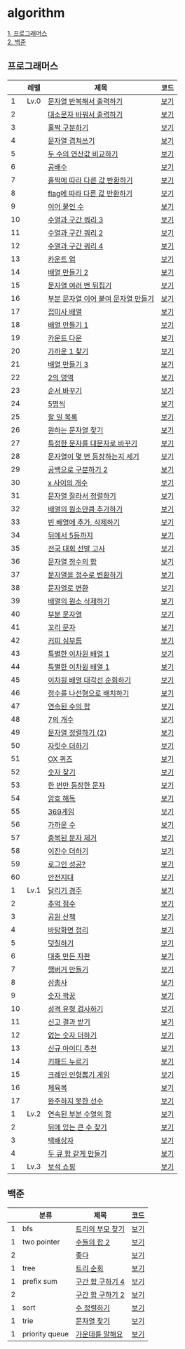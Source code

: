 # algorithm

[1. 프로그래머스](#프로그래머스) <br/>
[2. 백준](#백준)

## 프로그래머스

|    | 레벨   | 제목                                                                                       | 코드                                                                                        |
|----|------|------------------------------------------------------------------------------------------|-------------------------------------------------------------------------------------------|
| 1  | Lv.0 | [문자열 반복해서 출력하기](https://school.programmers.co.kr/learn/courses/30/lessons/181950)        | [보기](https://github.com/jexnjeux/algorithm/blob/main/src/programmers/level0/P181950.java) |
| 2  |      | [대소문자 바꿔서 출력하기](https://school.programmers.co.kr/learn/courses/30/lessons/181949)        | [보기](https://github.com/jexnjeux/algorithm/blob/main/src/programmers/level0/P181949.java) |
| 3  |      | [홀짝 구분하기](https://school.programmers.co.kr/learn/courses/30/lessons/181944)              | [보기](https://github.com/jexnjeux/algorithm/blob/main/src/programmers/level0/P181944.java) |
| 4  |      | [문자열 겹쳐쓰기](https://school.programmers.co.kr/learn/courses/30/lessons/181943)             | [보기](https://github.com/jexnjeux/algorithm/blob/main/src/programmers/level0/P181943.java) |
| 5  |      | [두 수의 연산값 비교하기](https://school.programmers.co.kr/learn/courses/30/lessons/181938)        | [보기](https://github.com/jexnjeux/algorithm/blob/main/src/programmers/level0/P181938.java) |
| 6  |      | [공배수](https://school.programmers.co.kr/learn/courses/30/lessons/181936)                  | [보기](https://github.com/jexnjeux/algorithm/blob/main/src/programmers/level0/P181936.java) |
| 7  |      | [홀짝에 따라 다른 값 반환하기](https://school.programmers.co.kr/learn/courses/30/lessons/181935)     | [보기](https://github.com/jexnjeux/algorithm/blob/main/src/programmers/level0/P181935.java) |
| 8  |      | [flag에 따라 다른 값 반환하기](https://school.programmers.co.kr/learn/courses/30/lessons/181933)   | [보기](https://github.com/jexnjeux/algorithm/blob/main/src/programmers/level0/P181933.java) |
| 9  |      | [이어 붙인 수](https://school.programmers.co.kr/learn/courses/30/lessons/181928)              | [보기](https://github.com/jexnjeux/algorithm/blob/main/src/programmers/level0/P181928.java) |
| 10 |      | [수열과 구간 쿼리 3](https://school.programmers.co.kr/learn/courses/30/lessons/181924)          | [보기](https://github.com/jexnjeux/algorithm/blob/main/src/programmers/level0/P181924.java) |
| 11 |      | [수열과 구간 쿼리 2](https://school.programmers.co.kr/learn/courses/30/lessons/181923)          | [보기](https://github.com/jexnjeux/algorithm/blob/main/src/programmers/level0/P181923.java) |
| 12 |      | [수열과 구간 쿼리 4](https://school.programmers.co.kr/learn/courses/30/lessons/181922)          | [보기](https://github.com/jexnjeux/algorithm/blob/main/src/programmers/level0/P181922.java) |
| 13 |      | [카운트 업](https://school.programmers.co.kr/learn/courses/30/lessons/181920)                | [보기](https://github.com/jexnjeux/algorithm/blob/main/src/programmers/level0/P181920.java) |
| 14 |      | [배열 만들기 2](https://school.programmers.co.kr/learn/courses/30/lessons/181921)             | [보기](https://github.com/jexnjeux/algorithm/blob/main/src/programmers/level0/P181921.java) |
| 15 |      | [문자열 여러 번 뒤집기](https://school.programmers.co.kr/learn/courses/30/lessons/181913)         | [보기](https://github.com/jexnjeux/algorithm/blob/main/src/programmers/level0/P181913.java) |
| 16 |      | [부분 문자열 이어 붙여 문자열 만들기](https://school.programmers.co.kr/learn/courses/30/lessons/181911) | [보기](https://github.com/jexnjeux/algorithm/blob/main/src/programmers/level0/P181911.java) |
| 17 |      | [접미사 배열](https://school.programmers.co.kr/learn/courses/30/lessons/181909)               | [보기](https://github.com/jexnjeux/algorithm/blob/main/src/programmers/level0/P181909.java) |
| 18 |      | [배열 만들기 1](https://school.programmers.co.kr/learn/courses/30/lessons/181901)             | [보기](https://github.com/jexnjeux/algorithm/blob/main/src/programmers/level0/P181901.java) |
| 19 |      | [카운트 다운](https://school.programmers.co.kr/learn/courses/30/lessons/181899)               | [보기](https://github.com/jexnjeux/algorithm/blob/main/src/programmers/level0/P181899.java) |
| 20 |      | [가까운 1 찾기](https://school.programmers.co.kr/learn/courses/30/lessons/181898)             | [보기](https://github.com/jexnjeux/algorithm/blob/main/src/programmers/level0/P181898.java) |
| 21 |      | [배열 만들기 3](https://school.programmers.co.kr/learn/courses/30/lessons/181895)             | [보기](https://github.com/jexnjeux/algorithm/blob/main/src/programmers/level0/P181895.java) |
| 22 |      | [2의 영역](https://school.programmers.co.kr/learn/courses/30/lessons/181894)                | [보기](https://github.com/jexnjeux/algorithm/blob/main/src/programmers/level0/P181894.java) |
| 23 |      | [순서 바꾸기](https://school.programmers.co.kr/learn/courses/30/lessons/181891)               | [보기](https://github.com/jexnjeux/algorithm/blob/main/src/programmers/level0/P181891.java) |
| 24 |      | [5명씩](https://school.programmers.co.kr/learn/courses/30/lessons/181886)                  | [보기](https://github.com/jexnjeux/algorithm/blob/main/src/programmers/level0/P181886.java) |
| 25 |      | [할 일 목록](https://school.programmers.co.kr/learn/courses/30/lessons/181885)               | [보기](https://github.com/jexnjeux/algorithm/blob/main/src/programmers/level0/P181885.java) |
| 26 |      | [원하는 문자열 찾기](https://school.programmers.co.kr/learn/courses/30/lessons/181878)           | [보기](https://github.com/jexnjeux/algorithm/blob/main/src/programmers/level0/P181878.java) |
| 27 |      | [특정한 문자를 대문자로 바꾸기](https://school.programmers.co.kr/learn/courses/30/lessons/181873)     | [보기](https://github.com/jexnjeux/algorithm/blob/main/src/programmers/level0/P181873.java) |
| 28 |      | [문자열이 몇 번 등장하는지 세기](https://school.programmers.co.kr/learn/courses/30/lessons/181871)    | [보기](https://github.com/jexnjeux/algorithm/blob/main/src/programmers/level0/P181871.java) |
| 29 |      | [공백으로 구분하기 2](https://school.programmers.co.kr/learn/courses/30/lessons/181868)          | [보기](https://github.com/jexnjeux/algorithm/blob/main/src/programmers/level0/P181868.java) |
| 30 |      | [x 사이의 개수](https://school.programmers.co.kr/learn/courses/30/lessons/181867)             | [보기](https://github.com/jexnjeux/algorithm/blob/main/src/programmers/level0/P181867.java) |
| 31 |      | [문자열 잘라서 정렬하기](https://school.programmers.co.kr/learn/courses/30/lessons/181866)         | [보기](https://github.com/jexnjeux/algorithm/blob/main/src/programmers/level0/P181866.java) |
| 32 |      | [배열의 원소만큼 추가하기](https://school.programmers.co.kr/learn/courses/30/lessons/181861)        | [보기](https://github.com/jexnjeux/algorithm/blob/main/src/programmers/level0/P181861.java) |
| 33 |      | [빈 배열에 추가, 삭제하기](https://school.programmers.co.kr/learn/courses/30/lessons/181860)       | [보기](https://github.com/jexnjeux/algorithm/blob/main/src/programmers/level0/P181860.java) |
| 34 |      | [뒤에서 5등까지](https://school.programmers.co.kr/learn/courses/30/lessons/181853)             | [보기](https://github.com/jexnjeux/algorithm/blob/main/src/programmers/level0/P181853.java) |
| 35 |      | [전국 대회 선발 고사](https://school.programmers.co.kr/learn/courses/30/lessons/181851)          | [보기](https://github.com/jexnjeux/algorithm/blob/main/src/programmers/level0/P181851.java) |
| 36 |      | [문자열 정수의 합](https://school.programmers.co.kr/learn/courses/30/lessons/181849)            | [보기](https://github.com/jexnjeux/algorithm/blob/main/src/programmers/level0/P181849.java) |
| 37 |      | [문자열을 정수로 변환하기](https://sc의hool.programmers.co.kr/learn/courses/30/lessons/181848)       | [보기](https://github.com/jexnjeux/algorithm/blob/main/src/programmers/level0/P181848.java) |
| 38 |      | [문자열로 변환](https://school.programmers.co.kr/learn/courses/30/lessons/181845)              | [보기](https://github.com/jexnjeux/algorithm/blob/main/src/programmers/level0/P181845.java) |
| 39 |      | [배열의 원소 삭제하기](https://school.programmers.co.kr/learn/courses/30/lessons/181844)          | [보기](https://github.com/jexnjeux/algorithm/blob/main/src/programmers/level0/P181844.java) |
| 40 |      | [부분 문자열](https://school.prog삭rammers.co.kr/learn/courses/30/lessons/181842)              | [보기](https://github.com/jexnjeux/algorithm/blob/main/src/programmers/level0/P181842.java) |
| 41 |      | [꼬리 문자](https://school.programmers.co.kr/learn/courses/30/lessons/181841)                | [보기](https://github.com/jexnjeux/algorithm/blob/main/src/programmers/level0/P181841.java) |
| 42 |      | [커피 심부름](https://school.programmers.co.kr/learn/courses/30/lessons/181837)               | [보기](https://github.com/jexnjeux/algorithm/blob/main/src/programmers/level0/P181837.java) |
| 43 |      | [특별한 이차원 배열 1](https://school.programmers.co.kr/learn/courses/30/lessons/181833)         | [보기](https://github.com/jexnjeux/algorithm/blob/main/src/programmers/level0/P181833.java) |
| 44 |      | [특별한 이차원 배열 1](https://school.programmers.co.kr/learn/courses/30/lessons/181831)         | [보기](https://github.com/jexnjeux/algorithm/blob/main/src/programmers/level0/P181831.java) |
| 45 |      | [이차원 배열 대각선 순회하기](https://school.programmers.co.kr/learn/courses/30/lessons/181829)      | [보기](https://github.com/jexnjeux/algorithm/blob/main/src/programmers/level0/P181829.java) |
| 46 |      | [정수를 나선형으로 배치하기](https://school.programmers.co.kr/learn/courses/30/lessons/181832)       | [보기](https://github.com/jexnjeux/algorithm/blob/main/src/programmers/level0/P181832.java) |
| 47 |      | [연속된 수의 합](https://school.programmers.co.kr/learn/courses/30/lessons/120923)             | [보기](https://github.com/jexnjeux/algorithm/blob/main/src/programmers/level0/P120923.java) |
| 48 |      | [7의 개수](https://school.programmers.co.kr/learn/courses/30/lessons/120912)                | [보기](https://github.com/jexnjeux/algorithm/blob/main/src/programmers/level0/P120912.java) |
| 49 |      | [문자열 정렬하기 (2)](https://school.programmers.co.kr/learn/courses/30/lessons/120911)         | [보기](https://github.com/jexnjeux/algorithm/blob/main/src/programmers/level0/P120911.java) |
| 50 |      | [자릿수 더하기](https://school.programmers.co.kr/learn/courses/30/lessons/120906)              | [보기](https://github.com/jexnjeux/algorithm/blob/main/src/programmers/level0/P120906.java) |
| 51 |      | [OX 퀴즈](https://school.programmers.co.kr/learn/courses/30/lessons/120907)                | [보기](https://github.com/jexnjeux/algorithm/blob/main/src/programmers/level0/P120907.java) |
| 52 |      | [숫자 찾기](https://school.programmers.co.kr/learn/courses/30/lessons/120904)                | [보기](https://github.com/jexnjeux/algorithm/blob/main/src/programmers/level0/P120904.java) |
| 53 |      | [한 번만 등장한 문자](https://school.programmers.co.kr/learn/courses/30/lessons/120896)          | [보기](https://github.com/jexnjeux/algorithm/blob/main/src/programmers/level0/P120896.java) |
| 54 |      | [암호 해독](https://school.만programmers.co.kr/learn/courses/30/lessons/120892)               | [보기](https://github.com/jexnjeux/algorithm/blob/main/src/programmers/level0/P120892.java) |
| 55 |      | [369게임](https://school.programmers.co.kr/learn/courses/30/lessons/120891)                | [보기](https://github.com/jexnjeux/algorithm/blob/main/src/programmers/level0/P120891.java) |
| 56 |      | [가까운 수](https://school.programmers.co.kr/learn/courses/30/lessons/120890)                | [보기](https://github.com/jexnjeux/algorithm/blob/main/src/programmers/level0/P120890.java) |
| 57 |      | [중복된 문자 제거](https://school.programmers.co.kr/learn/courses/30/lessons/120888)            | [보기](https://github.com/jexnjeux/algorithm/blob/main/src/programmers/level0/P120888.java) |
| 58 |      | [이진수 더하기](https://school.programmers.co.kr/learn/courses/30/lessons/120885)              | [보기](https://github.com/jexnjeux/algorithm/blob/main/src/programmers/level0/P120885.java) |
| 59 |      | [로그인 성공?](https://school.programmers.co.kr/learn/courses/30/lessons/120883)              | [보기](https://github.com/jexnjeux/algorithm/blob/main/src/programmers/level0/P120883.java) |
| 60 |      | [안전지대](https://school.programmers.co.kr/learn/courses/30/lessons/120866)                 | [보기](https://github.com/jexnjeux/algorithm/blob/main/src/programmers/level0/P120866.java) |
| 1  | Lv.1 | [달리기 경주](https://school.programmers.co.kr/learn/courses/30/lessons/178871)               | [보기](https://github.com/jexnjeux/algorithm/blob/main/src/programmers/level1/P178871.java) |
| 2  |      | [추억 점수](https://school.programmers.co.kr/learn/courses/30/lessons/176963)                | [보기](https://github.com/jexnjeux/algorithm/blob/main/src/programmers/level1/P176963.java) |
| 3  |      | [공원 산책](https://school.programmers.co.kr/learn/courses/30/lessons/172928)                | [보기](https://github.com/jexnjeux/algorithm/blob/main/src/programmers/level1/P172928.java) |
| 4  |      | [바탕화면 정리](https://school.programmers.co.kr/learn/courses/30/lessons/161990)              | [보기](https://github.com/jexnjeux/algorithm/blob/main/src/programmers/level1/P161990.java) |
| 5  |      | [덧칠하기](https://school.programmers.co.kr/learn/courses/30/lessons/161989)                 | [보기](https://github.com/jexnjeux/algorithm/blob/main/src/programmers/level1/P161989.java) |
| 6  |      | [대충 만든 자판](https://school.programmers.co.kr/learn/courses/30/lessons/160586)             | [보기](https://github.com/jexnjeux/algorithm/blob/main/src/programmers/level1/P160586.java) |
| 7  |      | [햄버거 만들기](https://school.programmers.co.kr/learn/courses/30/lessons/133502)              | [보기](https://github.com/jexnjeux/algorithm/blob/main/src/programmers/level1/P133502.java) |
| 8  |      | [삼총사](https://school.programmers.co.kr/learn/courses/30/lessons/131705)                  | [보기](https://github.com/jexnjeux/algorithm/blob/main/src/programmers/level1/P131705.java) |
| 9  |      | [숫자 짝꿍](https://school.programmers.co.kr/learn/courses/30/lessons/131128)                | [보기](https://github.com/jexnjeux/algorithm/blob/main/src/programmers/level1/P131128.java) |
| 10 |      | [성격 유형 검사하기](https://school.programmers.co.kr/learn/courses/30/lessons/118666)           | [보기](https://github.com/jexnjeux/algorithm/blob/main/src/programmers/level1/P118666.java) |
| 11 |      | [신고 결과 받기](https://school.programmers.co.kr/learn/courses/30/lessons/92334)              | [보기](https://github.com/jexnjeux/algorithm/blob/main/src/programmers/level1/P92334.java)  |
| 12 |      | [없는 숫자 더하기](https://school.programmers.co.kr/learn/courses/30/lessons/86051)             | [보기](https://github.com/jexnjeux/algorithm/blob/main/src/programmers/level1/P86051.java)  |
| 13 |      | [신규 아이디 추천](https://school.programmers.co.kr/learn/courses/30/lessons/72410)             | [보기](https://github.com/jexnjeux/algorithm/blob/main/src/programmers/level1/P72410.java)  |
| 14 |      | [키패드 누르기](https://school.programmers.co.kr/learn/courses/30/lessons/67256)               | [보기](https://github.com/jexnjeux/algorithm/blob/main/src/programmers/level1/P67256.java)  |
| 15 |      | [크레인 인형뽑기 게임](https://school.programmers.co.kr/learn/courses/30/lessons/64061)           | [보기](https://github.com/jexnjeux/algorithm/blob/main/src/programmers/level1/P64061.java)  |
| 16 |      | [체육복](https://school.programmers.co.kr/learn/courses/30/lessons/42862)                   | [보기](https://github.com/jexnjeux/algorithm/blob/main/src/programmers/level1/P42862.java)  |
| 17 |      | [완주하지 못한 선수](https://school.programmers.co.kr/learn/courses/30/lessons/42576)            | [보기](https://github.com/jexnjeux/algorithm/blob/main/src/programmers/level1/P42576.java)  |
| 1  | Lv.2 | [연속된 부분 수열의 합](https://school.programmers.co.kr/learn/courses/30/lessons/178870)         | [보기](https://github.com/jexnjeux/algorithm/blob/main/src/programmers/level2/P178870.java) |
| 2  |      | [뒤에 있는 큰 수 찾기](https://school.programmers.co.kr/learn/courses/30/lessons/154539)         | [보기](https://github.com/jexnjeux/algorithm/blob/main/src/programmers/level2/P154539.java) |
| 3  |      | [택배상자](https://school.programmers.co.kr/learn/courses/30/lessons/131704)                 | [보기](https://github.com/jexnjeux/algorithm/blob/main/src/programmers/level2/P131704.java) |
| 4  |      | [두 큐 합 같게 만들기](https://school.programmers.co.kr/learn/courses/30/lessons/118667)         | [보기](https://github.com/jexnjeux/algorithm/blob/main/src/programmers/level2/P118667.java) |
| 1  | Lv.3 | [보석 쇼핑](https://school.programmers.co.kr/learn/courses/30/lessons/67258)                 | [보기](https://github.com/jexnjeux/algorithm/blob/main/src/programmers/level3/P67258.java)  |

## 백준

|   | 분류             | 제목                                                  | 코드                                                                                          |
|---|----------------|-----------------------------------------------------|---------------------------------------------------------------------------------------------|
| 1 | bfs            | [트리의 부모 찾기](https://www.acmicpc.net/problem/11725)  | [보기](https://github.com/jexnjeux/algorithm/blob/main/src/baekjoon/bfs/B11725.java)          |
| 1 | two pointer    | [수들의 합 2](https://www.acmicpc.net/problem/2003)     | [보기](https://github.com/jexnjeux/algorithm/blob/main/src/baekjoon/twopointer/B2003.java)    |
| 2 |                | [좋다](https://www.acmicpc.net/problem/1253)          | [보기](https://github.com/jexnjeux/algorithm/blob/main/src/baekjoon/twopointer/B1253.java)    |
| 1 | tree           | [트리 순회](https://www.acmicpc.net/problem/1991)       | [보기](https://github.com/jexnjeux/algorithm/blob/main/src/baekjoon/tree/B1991.java)          |
| 1 | prefix sum     | [구간 합 구하기 4](https://www.acmicpc.net/problem/11659) | [보기](https://github.com/jexnjeux/algorithm/blob/main/src/baekjoon/prefixsum/B11659.java)    |
| 2 |                | [구간 합 구하기 2](https://www.acmicpc.net/problem/11660) | [보기](https://github.com/jexnjeux/algorithm/blob/main/src/baekjoon/prefixsum/B11660.java)    |
| 1 | sort           | [수 정렬하기](https://www.acmicpc.net/problem/2750)      | [보기](https://github.com/jexnjeux/algorithm/blob/main/src/baekjoon/sort/B2750.java)          |
| 1 | trie           | [문자열 찾기](https://www.acmicpc.net/problem/14425)     | [보기](https://github.com/jexnjeux/algorithm/blob/main/src/baekjoon/trie/B14425.java)         |
| 1 | priority queue | [가운데를 말해요](https://www.acmicpc.net/problem/1655)    | [보기](https://github.com/jexnjeux/algorithm/blob/main/src/baekjoon/priorityqueue/B1655.java) |